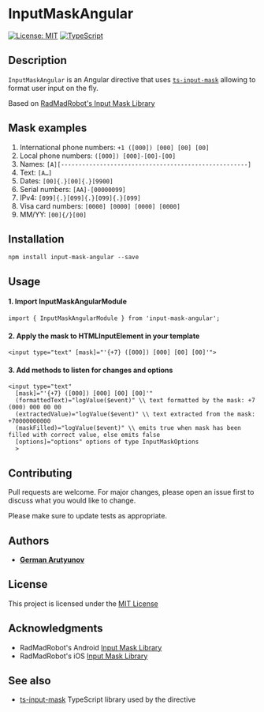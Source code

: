 # InputMaskAngular

[![License: MIT](https://img.shields.io/badge/License-MIT-yellow.svg)](https://opensource.org/licenses/MIT)
[![TypeScript](https://badges.frapsoft.com/typescript/code/typescript.png?v=101)](https://github.com/ellerbrock/typescript-badges/)

## Description

`InputMaskAngular` is an Angular directive that uses [`ts-input-mask`](https://github.com/gaarutyunov/ts-input-mask) allowing to format user input on the fly. 

Based on [RadMadRobot's Input Mask Library](https://github.com/RedMadRobot/input-mask-android)

## Mask examples

1. International phone numbers: `+1 ([000]) [000] [00] [00]`
2. Local phone numbers: `([000]) [000]-[00]-[00]`
3. Names: `[A][-----------------------------------------------------]` 
4. Text: `[A…]`
5. Dates: `[00]{.}[00]{.}[9900]`
6. Serial numbers: `[AA]-[00000099]`
7. IPv4: `[099]{.}[099]{.}[099]{.}[099]`
8. Visa card numbers: `[0000] [0000] [0000] [0000]`
9. MM/YY: `[00]{/}[00]`


## Installation

```
npm install input-mask-angular --save
```

## Usage

#### 1. Import InputMaskAngularModule

```
import { InputMaskAngularModule } from 'input-mask-angular';
```

#### 2. Apply the mask to HTMLInputElement in your template

```
<input type="text" [mask]="'{+7} ([000]) [000] [00] [00]'">

```

#### 3. Add methods to listen for changes and options

```
<input type="text"
  [mask]="'{+7} ([000]) [000] [00] [00]'"
  (formattedText)="logValue($event)" \\ text formatted by the mask: +7 (000) 000 00 00
  (extractedValue)="logValue($event)" \\ text extracted from the mask: +70000000000
  (maskFilled)="logValue($event)" \\ emits true when mask has been filled with correct value, else emits false
  [options]="options" options of type InputMaskOptions
  >

```


## Contributing
Pull requests are welcome. For major changes, please open an issue first to discuss what you would like to change.

Please make sure to update tests as appropriate.

## Authors

* [**German Arutyunov**](https://github.com/gaarutyunov)

## License

This project is licensed under the [MIT License](https://github.com/gaarutyunov/input-mask-angular/blob/master/LICENSE) 

## Acknowledgments

* RadMadRobot's Android [Input Mask Library](https://github.com/RedMadRobot/input-mask-android)
* RadMadRobot's iOS [Input Mask Library](https://github.com/RedMadRobot/input-mask-ios)

## See also

* [ts-input-mask](https://github.com/gaarutyunov/ts-input-mask) TypeScript library used by the directive





